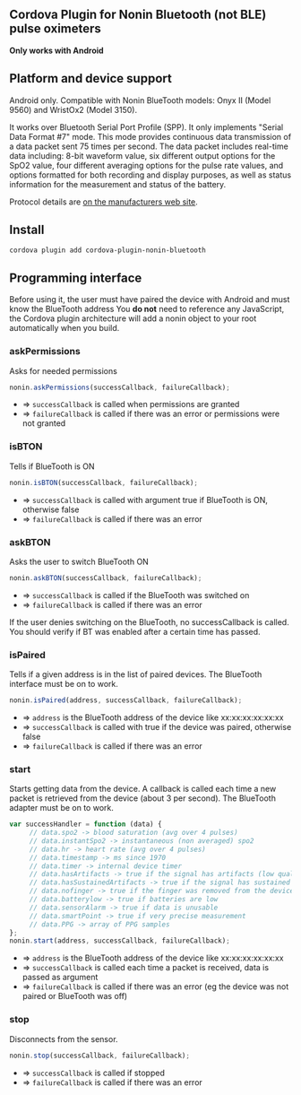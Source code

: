## Cordova Plugin for Nonin Bluetooth (not BLE)  pulse oximeters

**Only works with Android**

## Platform and device support

Android only. Compatible with Nonin BlueTooth models: Onyx II (Model 9560) and WristOx2 (Model 3150).

It works over Bluetooth Serial Port Profile (SPP).
It only implements "Serial Data Format #7" mode.
This mode provides continuous data transmission of a data packet sent 75 times per second.
The data packet includes real-time data including: 8-bit waveform value, six different output options for the SpO2 value,
four different averaging options for the pulse rate values, and options formatted for both
recording and display purposes, as well as status information for the measurement and status of the battery.

Protocol details are [on the manufacturers web site](http://www.nonin.com/documents/6470_ENG.pdf).

## Install

```
cordova plugin add cordova-plugin-nonin-bluetooth
```

## Programming interface

Before using it, the user must have paired the device with Android and must know the BlueTooth address
You **do not** need to reference any JavaScript, the Cordova plugin architecture will add a nonin object to your root automatically when you build.

### askPermissions

Asks for needed permissions

```js
nonin.askPermissions(successCallback, failureCallback);
```
- => `successCallback` is called when permissions are granted
- => `failureCallback` is called if there was an error or permissions were not granted


### isBTON

Tells if BlueTooth is ON

```js
nonin.isBTON(successCallback, failureCallback);
```
- => `successCallback` is called with argument true if BlueTooth is ON, otherwise false
- => `failureCallback` is called if there was an error

### askBTON

Asks the user to switch BlueTooth ON

```js
nonin.askBTON(successCallback, failureCallback);
```
- => `successCallback` is called if the BlueTooth was switched on
- => `failureCallback` is called if there was an error

If the user denies switching on the BlueTooth, no successCallback is called. You should verify if BT was enabled after a certain time has passed.

### isPaired

Tells if a given address is in the list of paired devices.
The BlueTooth interface must be on to work.

```js
nonin.isPaired(address, successCallback, failureCallback);
```
- => `address` is the BlueTooth address of the device like xx:xx:xx:xx:xx:xx
- => `successCallback` is called with true if the device was paired, otherwise false
- => `failureCallback` is called if there was an error

### start

Starts getting data from the device. A callback is called each time a new packet is retrieved from the device (about 3 per second).
The BlueTooth adapter must be on to work.

```js
var successHandler = function (data) {
     // data.spo2 -> blood saturation (avg over 4 pulses)
     // data.instantSpo2 -> instantaneous (non averaged) spo2
     // data.hr -> heart rate (avg over 4 pulses)
     // data.timestamp -> ms since 1970
     // data.timer -> internal device timer
     // data.hasArtifacts -> true if the signal has artifacts (low quality)
     // data.hasSustainedArtifacts -> true if the signal has sustained artifacts (even lower quality)
     // data.nofinger -> true if the finger was removed from the device
     // data.batterylow -> true if batteries are low
     // data.sensorAlarm -> true if data is unusable
     // data.smartPoint -> true if very precise measurement
     // data.PPG -> array of PPG samples
};
nonin.start(address, successCallback, failureCallback);
```

- => `address` is the BlueTooth address of the device like xx:xx:xx:xx:xx:xx
- => `successCallback` is called each time a packet is received, data is passed as argument
- => `failureCallback` is called if there was an error (eg the device was not paired or BlueTooth was off)


### stop

Disconnects from the sensor.

```js
nonin.stop(successCallback, failureCallback);
```
- => `successCallback` is called if stopped
- => `failureCallback` is called if there was an error
